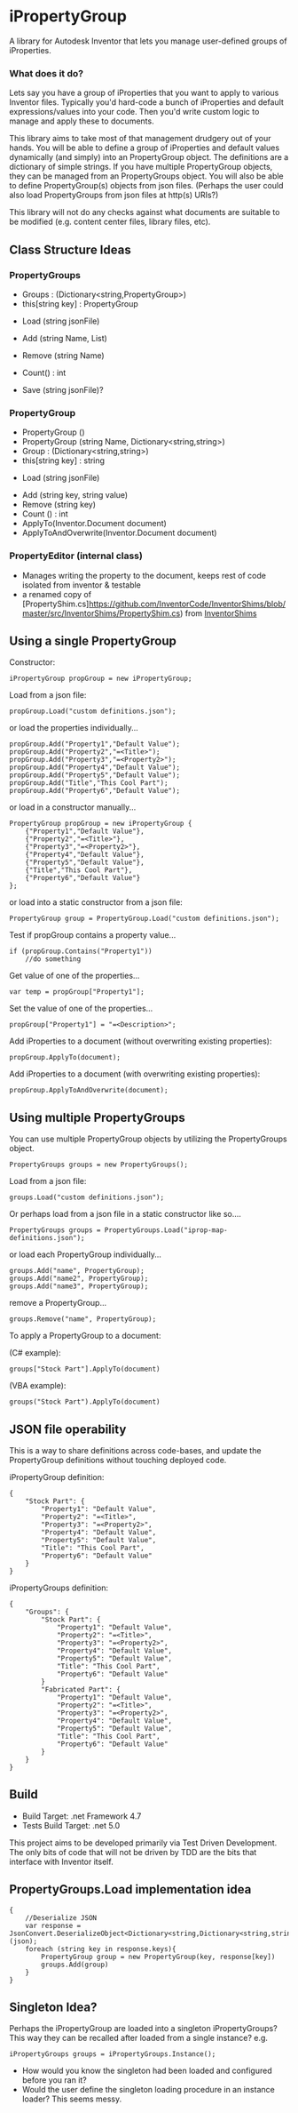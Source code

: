 # iPropertyGroup

A library for Autodesk Inventor that lets you manage user-defined groups of iProperties.

### What does it do?

Lets say you have a group of iProperties that you want to apply to various Inventor files.  Typically you'd hard-code a bunch of iProperties and default expressions/values into your code.  Then you'd write custom logic to manage and apply these to documents.

This library aims to take most of that management drudgery out of your hands. You will be able to define a group of iProperties and default values dynamically (and simply) into an PropertyGroup object.  The definitions are a dictionary of simple strings.  If you have multiple PropertyGroup objects, they can be managed from an PropertyGroups object.  You will also be able to define PropertyGroup(s) objects from json files.  (Perhaps the user could also load PropertyGroups from json files at http(s) URIs?)

This library will not do any checks against what documents are suitable to be modified (e.g. content center files, library files, etc).


## Class Structure Ideas

### PropertyGroups

+ Groups : (Dictionary<string,PropertyGroup>)
+ this[string key] : PropertyGroup
- Load (string jsonFile)
+ Add (string Name, List<PropertyGroupEntry>)
- Remove (string Name)
+ Count() : int
- Save (string jsonFile)?

### PropertyGroup

+ PropertyGroup ()
+ PropertyGroup (string Name, Dictionary<string,string>)
+ Group : (Dictionary<string,string>)
+ this[string key] : string
- Load (string jsonFile)
+ Add (string key, string value)
+ Remove (string key)
+ Count () : int
+ ApplyTo(Inventor.Document document)
+ ApplyToAndOverwrite(Inventor.Document document)

### PropertyEditor (internal class)

- Manages writing the property to the document, keeps rest of code isolated from inventor & testable
- a renamed copy of [PropertyShim.cs]https://github.com/InventorCode/InventorShims/blob/master/src/InventorShims/PropertyShim.cs) from [InventorShims](https://github.com/InventorCode/InventorShims)

## Using a single PropertyGroup

Constructor:

    iPropertyGroup propGroup = new iPropertyGroup;

Load from a json file:

    propGroup.Load("custom definitions.json");

or load the properties individually...

    propGroup.Add("Property1","Default Value");
    propGroup.Add("Property2","=<Title>");
    propGroup.Add("Property3","=<Property2>");
    propGroup.Add("Property4","Default Value");
    propGroup.Add("Property5","Default Value");
    propGroup.Add("Title","This Cool Part");
    propGroup.Add("Property6","Default Value");

or load in a constructor manually...

    PropertyGroup propGroup = new iPropertyGroup {
        {"Property1","Default Value"},
        {"Property2","=<Title>"},
        {"Property3","=<Property2>"},
        {"Property4","Default Value"},
        {"Property5","Default Value"},
        {"Title","This Cool Part"},
        {"Property6","Default Value"}
    };

or load into a static constructor from a json file:

    PropertyGroup group = PropertyGroup.Load("custom definitions.json");

Test if propGroup contains a property value...

    if (propGroup.Contains("Property1"))
        //do something

Get value of one of the properties...

    var temp = propGroup["Property1"];

Set the value of one of the properties...

    propGroup["Property1"] = "=<Description>";

Add iProperties to a document (without overwriting existing properties):

    propGroup.ApplyTo(document);

Add iProperties to a document (with overwriting existing properties):

    propGroup.ApplyToAndOverwrite(document);


## Using multiple PropertyGroups

You can use multiple PropertyGroup objects by utilizing the PropertyGroups object. 

    PropertyGroups groups = new PropertyGroups();

Load from a json file:

    groups.Load("custom definitions.json");

Or perhaps load from a json file in a static constructor like so....

    PropertyGroups groups = PropertyGroups.Load("iprop-map-definitions.json");


or load each PropertyGroup individually...

    groups.Add("name", PropertyGroup);
    groups.Add("name2", PropertyGroup);
    groups.Add("name3", PropertyGroup);

remove a PropertyGroup...

    groups.Remove("name", PropertyGroup);


To apply a PropertyGroup to a document:

(C# example):

    groups["Stock Part"].ApplyTo(document)

(VBA example):

    groups("Stock Part").ApplyTo(document)



## JSON file operability

This is a way to share definitions across code-bases, and update the PropertyGroup definitions without touching deployed code.

iPropertyGroup definition:

    {
        "Stock Part": {
            "Property1": "Default Value",
            "Property2": "=<Title>",
            "Property3": "=<Property2>",
            "Property4": "Default Value",
            "Property5": "Default Value",
            "Title": "This Cool Part",
            "Property6": "Default Value"
        }
    }

iPropertyGroups definition:

    {
        "Groups": {
            "Stock Part": {
                "Property1": "Default Value",
                "Property2": "=<Title>",
                "Property3": "=<Property2>",
                "Property4": "Default Value",
                "Property5": "Default Value",
                "Title": "This Cool Part",
                "Property6": "Default Value"
            }
            "Fabricated Part": {
                "Property1": "Default Value",
                "Property2": "=<Title>",
                "Property3": "=<Property2>",
                "Property4": "Default Value",
                "Property5": "Default Value",
                "Title": "This Cool Part",
                "Property6": "Default Value"
            }
        }
    }

## Build

* Build Target: .net Framework 4.7
* Tests Build Target: .net 5.0

This project aims to be developed primarily via Test Driven Development. The only bits of code that will not be driven by TDD are the bits that interface with Inventor itself.

## PropertyGroups.Load implementation idea

    {
        //Deserialize JSON
        var response = JsonConvert.DeserializeObject<Dictionary<string,Dictionary<string,string>>>(json);
        foreach (string key in response.keys){
            PropertyGroup group = new PropertyGroup(key, response[key])
            groups.Add(group)
        }
    }


## Singleton Idea?

Perhaps the iPropertyGroup are loaded into a singleton iPropertyGroups?  This way they can be recalled after loaded from a single instance?
e.g. 

    iPropertyGroups groups = iPropertyGroups.Instance();

* How would you know the singleton had been loaded and configured before you ran it?
* Would the user define the singleton loading procedure in an instance loader?  This seems messy.
